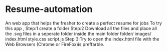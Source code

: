 # Resume-automation
An web app that helps the fresher to create a perfect resume for jobs 
To try this app ,
  Step:1 create a folder
  Step:2 Download all the files and place all the .svg files in a seperate folder inside the main folder
        folder/
            images/
            index.html
            style.css
            script.js
  Step 3:Try to open the index.html file with the Web Browsers (Chrome or FireFox)is preffarble.
